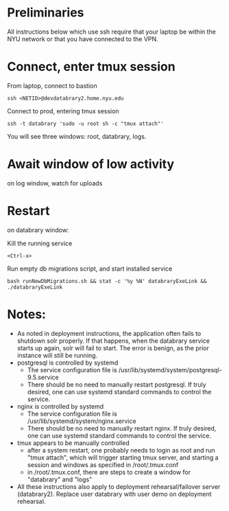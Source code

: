 # Preliminaries
All instructions below which use ssh require that your laptop be within the NYU network or that you have connected to the VPN.

# Connect, enter tmux session
From laptop, connect to bastion
```
ssh <NETID>@devdatabrary2.home.nyu.edu
```
Connect to prod, entering tmux session
```
ssh -t databrary 'sudo -u root sh -c "tmux attach"'
```
You will see three windows: root, databrary, logs.

# Await window of low activity
on log window, watch for uploads

# Restart
on databrary window:

Kill the running service
```
<Ctrl-x>
```
Run empty db migrations script, and start installed service
```
bash runNewDbMigrations.sh && stat -c '%y %N' databraryExeLink && ./databraryExeLink
```

# Notes:
* As noted in deployment instructions, the application often fails to shutdown solr properly. If that happens, when the databrary service starts up again, solr will fail to start. The error is benign, as the prior instance will still be running.
* postgresql is controlled by systemd
  * The service configuration file is /usr/lib/systemd/system/postgresql-9.5.service
  * There should be no need to manually restart postgresql. If truly desired, one can use systemd standard commands to control the service.
* nginx is controlled by systemd
  * The service configuration file is /usr/lib/systemd/system/nginx.service
  * There should be no need to manually restart nginx. If truly desired, one can use systemd standard commands to control the service.
* tmux appears to be manually controlled
  * after a system restart, one probably needs to login as root and run "tmux attach", which will trigger starting tmux server, and starting a session and windows as specified in /root/.tmux.conf
  * in /root/.tmux.conf, there are steps to create a window for "databrary" and "logs"
* All these instructions also apply to deployment rehearsal/failover server (databrary2). Replace user databrary with user demo on deployment rehearsal.